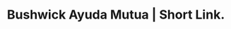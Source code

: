 ---
title: Bushwick Ayuda Mutua | Short Link.
layout: short_url
categories: short_urls
permalink: /69
target_url: https://bushwickayudamutua.com/resources/bam-flyer-spanish.pdf
---